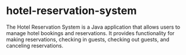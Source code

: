 # hotel-reservation-system
The Hotel Reservation System is a Java application that allows users to manage hotel bookings and reservations. It provides functionality for making reservations, checking in guests, checking out guests, and canceling reservations.
